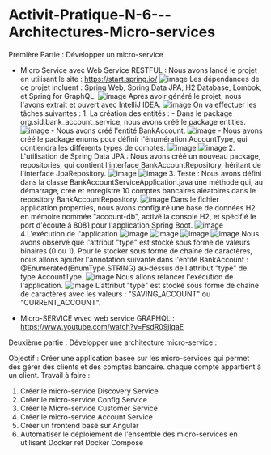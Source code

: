 # Activit-Pratique-N-6---Architectures-Micro-services

Première Partie : Développer un micro-service
   - MIcro Service avec Web Service RESTFUL :
        Nous avons lancé le projet en utilisant le site : https://start.spring.io/
        ![image](https://github.com/SanaeHelen/Activit-Pratique-N-6---Architectures-Micro-services/assets/136022070/ad81addb-e849-4ae6-bbf8-deb9760dc29f)
        Les dépendances de ce projet incluent : Spring Web, Spring Data JPA, H2 Database, Lombok, et Spring for GraphQL.
        ![image](https://github.com/SanaeHelen/Activit-Pratique-N-6---Architectures-Micro-services/assets/136022070/1dcb2f59-40f6-4ddb-a6d5-3a9e9c34111e)
       Après avoir généré le projet, nous l'avons extrait et ouvert avec IntelliJ IDEA.
       ![image](https://github.com/SanaeHelen/Activit-Pratique-N-6---Architectures-Micro-services/assets/136022070/a64e892e-b7ff-4ed6-bc44-bfcf07faf2f5)
       On va effectuer les tâches suivantes :
           1. La création des entités :
                 - Dans le package org.sid.bank_account_service, nous avons créé le package entities.
                   ![image](https://github.com/SanaeHelen/Activit-Pratique-N-6---Architectures-Micro-services/assets/136022070/21d1ef81-d2d1-4c81-8e13-31c05b0a2765)
                 - Nous avons créé l'entité BankAccount.
                   ![image](https://github.com/SanaeHelen/Activit-Pratique-N-6---Architectures-Micro-services/assets/136022070/323f9620-ab72-4ec9-a0d1-31ea350a0022)
                 - Nous avons créé le package enums pour définir l'énumération AccountType, qui contiendra les différents types de comptes.
                   ![image](https://github.com/SanaeHelen/Activit-Pratique-N-6---Architectures-Micro-services/assets/136022070/5b8106dd-8920-44e1-b1b8-b07a92ea3180)
                   ![image](https://github.com/SanaeHelen/Activit-Pratique-N-6---Architectures-Micro-services/assets/136022070/c373cab6-5431-4862-bc6d-462f35a7fe07)
           2. L'utilisation de Spring Data JPA :
                  Nous avons créé un nouveau package, repositories, qui contient l'interface BankAccountRepository, héritant de l'interface JpaRepository.
                  ![image](https://github.com/SanaeHelen/Activit-Pratique-N-6---Architectures-Micro-services/assets/136022070/b32465d6-c639-42d8-aeac-2585b1946a9b)
                  ![image](https://github.com/SanaeHelen/Activit-Pratique-N-6---Architectures-Micro-services/assets/136022070/0547fad3-6eed-4d1e-a0f4-957098f8fd0b)
           3. Teste :
               Nous avons défini dans la classe BankAccountServiceApplication.java une méthode qui, au démarrage, crée et enregistre 10 comptes bancaires aléatoires dans le repository BankAccountRepository.
               ![image](https://github.com/SanaeHelen/Activit-Pratique-N-6---Architectures-Micro-services/assets/136022070/28c8eb67-52ce-4b67-ad54-ba0863735b1b)
              Dans le fichier application.properties, nous avons configuré une base de données H2 en mémoire nommée "account-db", activé la console H2, et spécifié le port d'écoute à 8081 pour l'application Spring Boot.
               ![image](https://github.com/SanaeHelen/Activit-Pratique-N-6---Architectures-Micro-services/assets/136022070/4e2b914b-b6d0-436d-acc6-70cadc6478b7)
          4.L'exécution de l'application
               ![image](https://github.com/SanaeHelen/Activit-Pratique-N-6---Architectures-Micro-services/assets/136022070/c95d15d4-4986-4a04-9c15-e74b7ffcb784)
               ![image](https://github.com/SanaeHelen/Activit-Pratique-N-6---Architectures-Micro-services/assets/136022070/69aee1cb-bb56-48f4-99f4-d811e5dabcbf)
               ![image](https://github.com/SanaeHelen/Activit-Pratique-N-6---Architectures-Micro-services/assets/136022070/f267c43a-7e1c-4c89-a6b1-7339dbc3bed7)
               ![image](https://github.com/SanaeHelen/Activit-Pratique-N-6---Architectures-Micro-services/assets/136022070/b26a0f61-ddf7-4082-ad82-7b23dd81ecc5)
              Nous avons observé que l'attribut "type" est stocké sous forme de valeurs binaires (0 ou 1). Pour le stocker sous forme de chaîne de caractères, nous allons ajouter l'annotation suivante dans l'entité BankAccount : @Enumerated(EnumType.STRING) au-dessus de l'attribut "type" de type AccountType.
               ![image](https://github.com/SanaeHelen/Activit-Pratique-N-6---Architectures-Micro-services/assets/136022070/6f7d685a-2dd2-4acd-b579-79f4f584541c)
               Nous allons relancer l'exécution de l'application.
               ![image](https://github.com/SanaeHelen/Activit-Pratique-N-6---Architectures-Micro-services/assets/136022070/d7fcf03b-2dc5-40c8-b896-d00fe653b669)
               L'attribut "type" est stocké sous forme de chaîne de caractères avec les valeurs : "SAVING_ACCOUNT" ou "CURRENT_ACCOUNT".
 

     











     
     
     
                 

   


        
   - Micro-SERVICE wvec web service GRAPHQL :  
       https://www.youtube.com/watch?v=FsdR09jlqaE


     
Deuxième partie : Développer une architecture micro-service :

Objectif :
Créer une application basée sur les micro-services qui permet des gérer des clients et des comptes bancaire. chaque compte appartient à un client.
Travail à faire :
1. Créer le micro-service Discovery Service
2. Créer le micro-service Config Service
3. Créer le Micro-service Customer Service
4. Créer le micro-service Account Service
5. Créer un frontend basé sur Angular
6. Automatiser le déploiement de l'ensemble des micro-services en utilisant Docker ret Docker Compose
